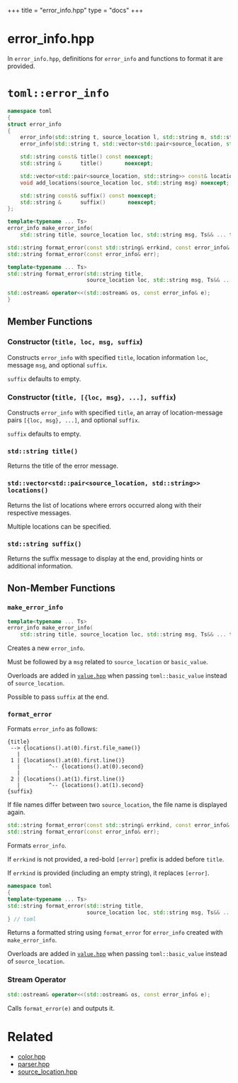 +++
title = "error_info.hpp"
type  = "docs"
+++

# error_info.hpp

In `error_info.hpp`, definitions for `error_info` and functions to format it are provided.

# `toml::error_info`

```cpp
namespace toml
{
struct error_info
{
    error_info(std::string t, source_location l, std::string m, std::string s = "");
    error_info(std::string t, std::vector<std::pair<source_location, std::string>> l, std::string s = "");

    std::string const& title() const noexcept;
    std::string &      title()       noexcept;

    std::vector<std::pair<source_location, std::string>> const& locations() const noexcept;
    void add_locations(source_location loc, std::string msg) noexcept;

    std::string const& suffix() const noexcept;
    std::string &      suffix()       noexcept;
};

template<typename ... Ts>
error_info make_error_info(
    std::string title, source_location loc, std::string msg, Ts&& ... tail);

std::string format_error(const std::string& errkind, const error_info& err);
std::string format_error(const error_info& err);

template<typename ... Ts>
std::string format_error(std::string title,
                         source_location loc, std::string msg, Ts&& ... tail);

std::ostream& operator<<(std::ostream& os, const error_info& e);
}
```

## Member Functions

### Constructor (`title, loc, msg, suffix`)

Constructs `error_info` with specified `title`, location information `loc`, message `msg`, and optional `suffix`.

`suffix` defaults to empty.

### Constructor (`title, [{loc, msg}, ...], suffix`)

Constructs `error_info` with specified `title`, an array of location-message pairs `[{loc, msg}, ...]`, and optional `suffix`.

`suffix` defaults to empty.

### `std::string title()`

Returns the title of the error message.

### `std::vector<std::pair<source_location, std::string>> locations()`

Returns the list of locations where errors occurred along with their respective messages.

Multiple locations can be specified.

### `std::string suffix()`

Returns the suffix message to display at the end, providing hints or additional information.

## Non-Member Functions

### `make_error_info`

```cpp
template<typename ... Ts>
error_info make_error_info(
    std::string title, source_location loc, std::string msg, Ts&& ... tail);
```

Creates a new `error_info`.

Must be followed by a `msg` related to `source_location` or `basic_value`.

Overloads are added in [`value.hpp`](docs/reference/value#tomlmake_error_info) when passing `toml::basic_value` instead of `source_location`.

Possible to pass `suffix` at the end.

### `format_error`

Formats `error_info` as follows:

```
{title}
 --> {locations().at(0).first.file_name()}
   |
 1 | {locations().at(0).first.line()}
   |         ^-- {locations().at(0).second}
   |
 2 | {locations().at(1).first.line()}
   |         ^-- {locations().at(1).second}
{suffix}
```

If file names differ between two `source_location`, the file name is displayed again.

```cpp
std::string format_error(const std::string& errkind, const error_info& err);
std::string format_error(const error_info& err);
```

Formats `error_info`.

If `errkind` is not provided, a red-bold `[error]` prefix is added before `title`.

If `errkind` is provided (including an empty string), it replaces `[error]`.

```cpp
namespace toml
{
template<typename ... Ts>
std::string format_error(std::string title,
                         source_location loc, std::string msg, Ts&& ... tail);
} // toml
```

Returns a formatted string using `format_error` for `error_info` created with `make_error_info`.

Overloads are added in [`value.hpp`](docs/reference/value#tomlformat_error) when passing `toml::basic_value` instead of `source_location`.

### Stream Operator

```cpp
std::ostream& operator<<(std::ostream& os, const error_info& e);
```

Calls `format_error(e)` and outputs it.

# Related

- [color.hpp](color.md)
- [parser.hpp](parser.md)
- [source_location.hpp](source_location.md)
